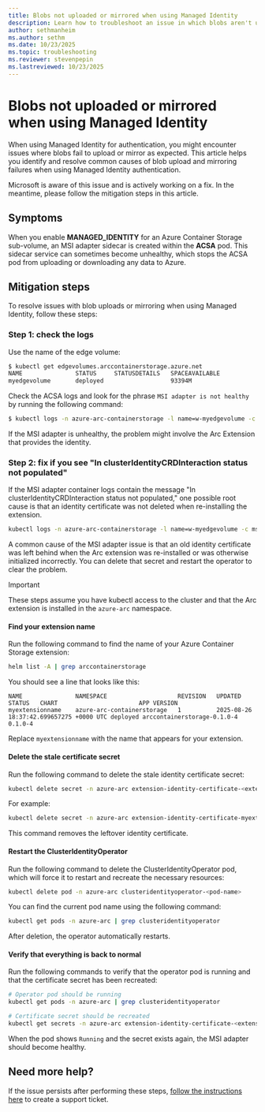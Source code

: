 ```yaml
---
title: Blobs not uploaded or mirrored when using Managed Identity
description: Learn how to troubleshoot an issue in which blobs aren't uploaded or mirrored when using Managed Identity.
author: sethmanheim
ms.author: sethm
ms.date: 10/23/2025
ms.topic: troubleshooting
ms.reviewer: stevenpepin
ms.lastreviewed: 10/23/2025
---
```


# Blobs not uploaded or mirrored when using Managed Identity

When using Managed Identity for authentication, you might encounter issues where blobs fail to upload or mirror as expected. This article helps you identify and resolve common causes of blob upload and mirroring failures when using Managed Identity authentication.

Microsoft is aware of this issue and is actively working on a fix. In the meantime, please follow the mitigation steps in this article.

## Symptoms

When you enable **MANAGED_IDENTITY** for an Azure Container Storage sub-volume, an MSI adapter sidecar is created within the **ACSA** pod. This sidecar service can sometimes become unhealthy, which stops the ACSA pod from uploading or downloading any data to Azure.

## Mitigation steps

To resolve issues with blob uploads or mirroring when using Managed Identity, follow these steps:

### Step 1: check the logs

Use the name of the edge volume:

```bash
$ kubectl get edgevolumes.arccontainerstorage.azure.net 
NAME               STATUS     STATUSDETAILS   SPACEAVAILABLE
myedgevolume       deployed                   93394M
```

Check the ACSA logs and look for the phrase `MSI adapter is not healthy` by running the following command:

```bash
$ kubectl logs -n azure-arc-containerstorage -l name=w-myedgevolume -c datamover | grep "MSI adapter is not healthy"
```

If the MSI adapter is unhealthy, the problem might involve the Arc Extension that provides the identity.

### Step 2: fix if you see "In clusterIdentityCRDInteraction status not populated"

If the MSI adapter container logs contain the message "In clusterIdentityCRDInteraction status not populated," one possible root cause is that an identity certificate was not deleted when re-installing the extension.

```bash
kubectl logs -n azure-arc-containerstorage -l name=w-myedgevolume -c msi-adapter
```

A common cause of the MSI adapter issue is that an old identity certificate was left behind when the Arc extension was re-installed or was otherwise initialized incorrectly. You can delete that secret and restart the operator to clear the problem.

> [!IMPORTANT]
> These steps assume you have kubectl access to the cluster and that the Arc extension is installed in the `azure-arc` namespace.

#### Find your extension name

Run the following command to find the name of your Azure Container Storage extension:

```bash
helm list -A | grep arccontainerstorage
```
You should see a line that looks like this:

```output
NAME               NAMESPACE                    REVISION   UPDATED                                 STATUS   CHART                       APP VERSION
myextensionname    azure-arc-containerstorage   1          2025-08-26 18:37:42.699657275 +0000 UTC deployed arccontainerstorage-0.1.0-4 0.1.0-4
```

Replace `myextensionname` with the name that appears for your extension.

#### Delete the stale certificate secret

Run the following command to delete the stale identity certificate secret:

```bash
kubectl delete secret -n azure-arc extension-identity-certificate-<extension-name>
```

For example:

```bash
kubectl delete secret -n azure-arc extension-identity-certificate-myextensionname
```

This command removes the leftover identity certificate.

#### Restart the ClusterIdentityOperator

Run the following command to delete the ClusterIdentityOperator pod, which will force it to restart and recreate the necessary resources:

```bash
kubectl delete pod -n azure-arc clusteridentityoperator-<pod-name>
```

You can find the current pod name using the following command:

```bash
kubectl get pods -n azure-arc | grep clusteridentityoperator
```

After deletion, the operator automatically restarts.

#### Verify that everything is back to normal

Run the following commands to verify that the operator pod is running and that the certificate secret has been recreated:

```bash
# Operator pod should be running
kubectl get pods -n azure-arc | grep clusteridentityoperator

# Certificate secret should be recreated
kubectl get secrets -n azure-arc extension-identity-certificate-<extension-name>
```

When the pod shows `Running` and the secret exists again, the MSI adapter should become healthy.

## Need more help?

If the issue persists after performing these steps, [follow the instructions here](support-feedback.md) to create a support ticket.